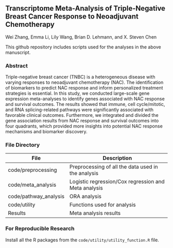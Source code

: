 ## Transcriptome Meta-Analysis of Triple-Negative Breast Cancer Response to Neoadjuvant Chemotherapy

Wei Zhang,  Emma Li, Lily Wang, Brian D. Lehmann, and X. Steven Chen

This github repository includes scripts used for the analyses in the above manuscript.



### Abstract

Triple-negative breast cancer (TNBC) is a heterogeneous disease with varying responses to neoadjuvant chemotherapy (NAC). The identification of biomarkers to predict NAC response and inform personalized treatment strategies is essential. In this study, we conducted large-scale gene expression meta-analyses to identify genes associated with NAC response and survival outcomes. The results showed that immune, cell cycle/mitotic, and RNA splicing-related pathways were significantly associated with favorable clinical outcomes. Furthermore, we integrated and divided the gene association results from NAC response and survival outcomes into four quadrants, which provided more insights into potential NAC response mechanisms and biomarker discovery.



### File Directory

| File                  | Description                                          |
| --------------------- | ---------------------------------------------------- |
| code/preprocessing    | Preprocessing of all the data used in the analysis   |
| code/meta_analysis    | Logistic regression/Cox regression and Meta analysis |
| code/pathway_analysis | ORA analysis                                         |
| code/utility          | Functions used for analysis                          |
| Results               | Meta analysis results                                |



### For Reproducible Research

Install all the R packages from the `code/utility/utility_function.R` file.

